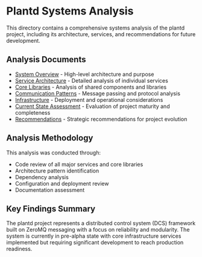 # Plantd Systems Analysis

This directory contains a comprehensive systems analysis of the plantd project, including its architecture, services, and recommendations for future development.

## Analysis Documents

- [System Overview](system-overview.md) - High-level architecture and purpose
- [Service Architecture](service-architecture.md) - Detailed analysis of individual services
- [Core Libraries](core-libraries.md) - Analysis of shared components and libraries
- [Communication Patterns](communication-patterns.md) - Message passing and protocol analysis
- [Infrastructure](infrastructure.md) - Deployment and operational considerations
- [Current State Assessment](current-state.md) - Evaluation of project maturity and completeness
- [Recommendations](recommendations.md) - Strategic recommendations for project evolution

## Analysis Methodology

This analysis was conducted through:
- Code review of all major services and core libraries
- Architecture pattern identification
- Dependency analysis
- Configuration and deployment review
- Documentation assessment

## Key Findings Summary

The plantd project represents a distributed control system (DCS) framework built on ZeroMQ messaging with a focus on reliability and modularity. The system is currently in pre-alpha state with core infrastructure services implemented but requiring significant development to reach production readiness.
